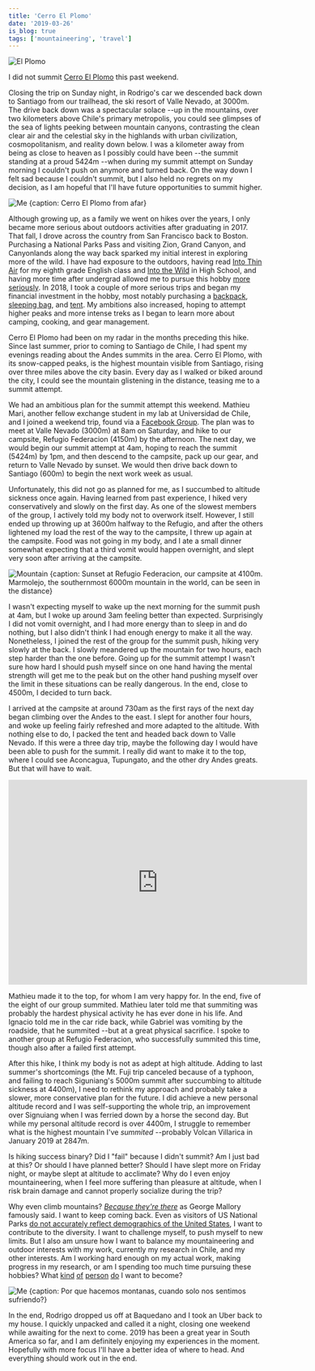 ```yaml
---
title: 'Cerro El Plomo'
date: '2019-03-26'
is_blog: true
tags: ['mountaineering', 'travel']
---
```


<!-- TODO: cover photo -->
![El Plomo](/images/1903_el_plomo/DSC01735.jpg)

I did not summit [Cerro El Plomo](https://en.wikipedia.org/wiki/Cerro_El_Plomo) this past weekend. 

Closing the trip on Sunday night, in Rodrigo's car we descended back down to Santiago from our trailhead, the ski resort of Valle Nevado, at 3000m. The drive back down was a spectacular solace --up in the mountains, over two kilometers above Chile's primary metropolis, you could see glimpses of the sea of lights peeking between mountain canyons, contrasting the clean clear air and the celestial sky in the highlands with urban civilization, cosmopolitanism, and reality down below. I was a kilometer away from being as close to heaven as I possibly could have been --the summit standing at a proud 5424m --when during my summit attempt on Sunday morning I couldn't push on anymore and turned back. On the way down I felt sad because I couldn't summit, but I also held no regrets on my decision, as I am hopeful that I'll have future opportunities to summit higher.

![Me {caption: Cerro El Plomo from afar}](/images/1903_el_plomo/afar.jpg)

Although growing up, as a family we went on hikes over the years, I only became more serious about outdoors activities after graduating in 2017. That fall, I drove across the country from San Francisco back to Boston. Purchasing a National Parks Pass and visiting Zion, Grand Canyon, and Canyonlands along the way back sparked my initial interest in exploring more of the wild. I have had exposure to the outdoors, having read [Into Thin Air](https://en.wikipedia.org/wiki/Into_Thin_Air) for my eighth grade English class and [Into the Wild](https://en.wikipedia.org/wiki/Into_the_Wild_(book)) in High School, and having more time after undergrad allowed me to pursue this hobby [more seriously](https://qandrew.github.io/post/hiking/). In 2018, I took a couple of more serious trips and began my financial investment in the hobby, most notably purchasing a [backpack](https://www.rei.com/product/127753/deuter-aircontact-lite-65-10-pack-mens), [sleeping bag](https://www.marmot.com/never-summer-889169869136.html), and [tent](https://www.rei.com/product/880481/nemo-kunai-2p-tent). My ambitions also increased, hoping to attempt higher peaks and more intense treks as I began to learn more about camping, cooking, and gear management.

Cerro El Plomo had been on my radar in the months preceding this hike. Since last summer, prior to coming to Santiago de Chile, I had spent my evenings reading about the Andes summits in the area. Cerro El Plomo, with its snow-capped peaks, is the highest mountain visible from Santiago, rising over three miles above the city basin. Every day as I walked or biked around the city, I could see the mountain glistening in the distance, teasing me to a summit attempt.

We had an ambitious plan for the summit attempt this weekend. Mathieu Mari, another fellow exchange student in my lab at Universidad de Chile, and I joined a weekend trip, found via a [Facebook Group](https://www.facebook.com/groups/608842662559939/). The plan was to meet at Valle Nevado (3000m) at 8am on Saturday, and hike to our campsite, Refugio Federacion (4150m) by the afternoon. The next day, we would begin our summit attempt at 4am, hoping to reach the summit (5424m) by 1pm, and then descend to the campsite, pack up our gear, and return to Valle Nevado by sunset. We would then drive back down to Santiago (600m) to begin the next work week as usual.

Unfortunately, this did not go as planned for me, as I succumbed to altitude sickness once again. Having learned from past experience, I hiked very conservatively and slowly on the first day. As one of the slowest members of the group, I actively told my body not to overwork itself. However, I still ended up throwing up at 3600m halfway to the Refugio, and after the others lightened my load the rest of the way to the campsite, I threw up again at the campsite. Food was not going in my body, and I ate a small dinner somewhat expecting that a third vomit would happen overnight, and slept very soon after arriving at the campsite.

<!-- TODO: parallax -->
![Mountain {caption: Sunset at Refugio Federacion, our campsite at 4100m. Marmolejo, the southernmost 6000m mountain in the world, can be seen in the distance}](/images/1903_el_plomo/DSC01736.jpg)

I wasn't expecting myself to wake up the next morning for the summit push at 4am, but I woke up around 3am feeling better than expected. Surprisingly I did not vomit overnight, and I had more energy than to sleep in and do nothing, but I also didn't think I had enough energy to make it all the way. Nonetheless, I joined the rest of the group for the summit push, hiking very slowly at the back. I slowly meandered up the mountain for two hours, each step harder than the one before. Going up for the summit attempt I wasn't sure how hard I should push myself since on one hand having the mental strength will get me to the peak but on the other hand pushing myself over the limit in these situations can be really dangerous. In the end, close to 4500m, I decided to turn back.

I arrived at the campsite at around 730am as the first rays of the next day began climbing over the Andes to the east. I slept for another four hours, and woke up feeling fairly refreshed and more adapted to the altitude. With nothing else to do, I packed the tent and headed back down to Valle Nevado. If this were a three day trip, maybe the following day I would have been able to push for the summit. I really did want to make it to the top, where I could see Aconcagua, Tupungato, and the other dry Andes greats. But that will have to wait.

<!-- <center>
  <div class="container">
    <div class="row">
        <div class="col-xs-4">
            <iframe height='405' width='390' frameborder='0' allowtransparency='true' scrolling='no' src='https://www.strava.com/activities/2238424688/embed/b17eeb4e5cfd7facf95fc498a801b4c4e4d84d85'></iframe>
        </div>
        <div class="col-xs-4">
            <iframe height='405' width='390' frameborder='0' allowtransparency='true' scrolling='no' src='https://www.strava.com/activities/2238424154/embed/a0c69bdbae241a4c0d5bc57e1e82884f20076659'></iframe>
        </div>
    </div>
  </div>
</center> -->

<!-- <iframe height='405' width='590' frameborder='0' allowtransparency='true' scrolling='no' src='https://www.strava.com/activities/2238424688/embed/b17eeb4e5cfd7facf95fc498a801b4c4e4d84d85'></iframe> -->

<center><iframe height='405' width='590' frameborder='0' allowTransparency='true' scrolling='no' src='https://www.strava.com/activities/2238424154/embed/a0c69bdbae241a4c0d5bc57e1e82884f20076659'></iframe></center>

<!-- <iframe height='405' width='590' frameborder='0' allowtransparency='true' scrolling='no' src='https://www.strava.com/activities/2238424435/embed/da2a2d2e93e68f5b156a0392697bd8ee3d140327'></iframe> -->

Mathieu made it to the top, for whom I am very happy for. In the end, five of the eight of our group summited. Mathieu later told me that summiting was probably the hardest physical activity he has ever done in his life. And Ignacio told me in the car ride back, while Gabriel was vomiting by the roadside, that he summited --but at a great physical sacrifice. I spoke to another group at Refugio Federacion, who successfully summited this time, though also after a failed first attempt.

After this hike, I think my body is not as adept at high altitude. Adding to last summer's shortcomings (the Mt. Fuji trip canceled because of a typhoon, and failing to reach Siguniang's 5000m summit after succumbing to altitude sickness at 4400m), I need to rethink my approach and probably take a slower, more conservative plan for the future. I did achieve a new personal altitude record and I was self-supporting the whole trip, an improvement over Signuiang when I was ferried down by a horse the second day. But while my personal altitude record is over 4400m, I struggle to remember what is the highest mountain I've *summited* --probably Volcan Villarica in January 2019 at 2847m.

Is hiking success binary? Did I "fail" because I didn't summit? Am I just bad at this? Or should I have planned better? Should I have slept more on Friday night, or maybe slept at altitude to acclimate? Why do I even enjoy mountaineering, when I feel more suffering than pleasure at altitude, when I risk brain damage and cannot properly socialize during the trip?

Why even climb mountains? *[Because they're there](https://www.adventure-journal.com/2017/03/what-everest-climber-really-meant-by-because-its-there/)* as George Mallory famously said. I want to keep coming back. Even as visitors of US National Parks [do not accurately reflect demographics of the United States](https://www.nytimes.com/2015/07/12/opinion/sunday/diversify-our-national-parks.html), I want to contribute to the diversity. I want to challenge myself, to push myself to new limits. But I also am unsure how I want to balance my mountaineering and outdoor interests with my work, currently my research in Chile, and my other interests. Am I working hard enough on my actual work, making progress in my research, or am I spending too much time pursuing these hobbies? What [kind](https://www.youtube.com/watch?v=Ap2uWsJV25w) [of](https://people.csail.mit.edu/madry/) [person](https://en.wikipedia.org/wiki/Jimmy_Chin) [do](https://techcrunch.com/2018/10/05/how-the-22-year-old-founders-of-brex-built-a-billion-dollar-business-in-less-than-2-years/) I want to become?


![Me {caption: Por que hacemos montanas, cuando solo nos sentimos sufriendo?}](/images/1903_el_plomo/me.jpg)

In the end, Rodrigo dropped us off at Baquedano and I took an Uber back to my house. I quickly unpacked and called it a night, closing one weekend while awaiting for the next to come. 2019 has been a great year in South America so far, and I am definitely enjoying my experiences in the moment. Hopefully with more focus I'll have a better idea of where to head. And everything should work out in the end.